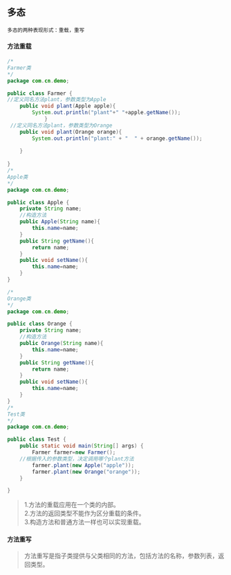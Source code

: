 ## 多态
`多态的两种表现形式：重载，重写`
#### 方法重载
```java
/*
Farmer类
*/
package com.cn.demo;

public class Farmer {
//定义同名方法plant，参数类型为Apple
	public void plant(Apple apple){
		System.out.println("plant"+" "+apple.getName());
			}
 //定义同名方法plant，参数类型为Orange
	public void plant(Orange orange){
		System.out.println("plant:" + "  " + orange.getName());
		
	}
	
}
/*
Apple类
*/
package com.cn.demo;

public class Apple {
	private String name;
	//构造方法
	public Apple(String name){
		this.name=name;
	}
	public String getName(){
		return name;
	}
	public void setName(){
		this.name=name;
	}
}

/*
Orange类
*/
package com.cn.demo;

public class Orange {
	private String name;
	//构造方法
	public Orange(String name){
		this.name=name;
	}
	public String getName(){
		return name;
	}
	public void setName(){
		this.name=name;
	}
}
/*
Test类
*/
package com.cn.demo;

public class Test {
	public static void main(String[] args) {
		Farmer farmer=new Farmer();
    //根据传入的参数类型，决定调用哪个plant方法
		farmer.plant(new Apple("apple"));
		farmer.plant(new Orange("orange"));
	}

}
```
> 1.方法的重载应用在一个类的内部。<br>
> 2.方法的返回类型不能作为区分重载的条件。<br>
> 3.构造方法和普通方法一样也可以实现重载。

#### 方法重写
> 方法重写是指子类提供与父类相同的方法，包括方法的名称，参数列表，返回类型。





